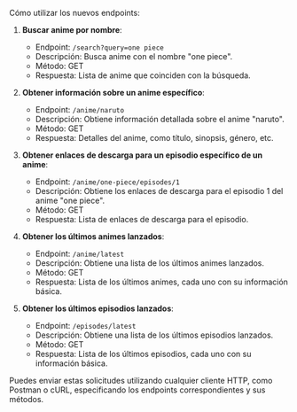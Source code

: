 Cómo utilizar los nuevos endpoints:

1. **Buscar anime por nombre**:
   - Endpoint: `/search?query=one piece`
   - Descripción: Busca anime con el nombre "one piece".
   - Método: GET
   - Respuesta: Lista de anime que coinciden con la búsqueda.

2. **Obtener información sobre un anime específico**:
   - Endpoint: `/anime/naruto`
   - Descripción: Obtiene información detallada sobre el anime "naruto".
   - Método: GET
   - Respuesta: Detalles del anime, como título, sinopsis, género, etc.

3. **Obtener enlaces de descarga para un episodio específico de un anime**:
   - Endpoint: `/anime/one-piece/episodes/1`
   - Descripción: Obtiene los enlaces de descarga para el episodio 1 del anime "one piece".
   - Método: GET
   - Respuesta: Lista de enlaces de descarga para el episodio.

4. **Obtener los últimos animes lanzados**:
   - Endpoint: `/anime/latest`
   - Descripción: Obtiene una lista de los últimos animes lanzados.
   - Método: GET
   - Respuesta: Lista de los últimos animes, cada uno con su información básica.

5. **Obtener los últimos episodios lanzados**:
   - Endpoint: `/episodes/latest`
   - Descripción: Obtiene una lista de los últimos episodios lanzados.
   - Método: GET
   - Respuesta: Lista de los últimos episodios, cada uno con su información básica.

Puedes enviar estas solicitudes utilizando cualquier cliente HTTP, como Postman o cURL, especificando los endpoints correspondientes y sus métodos.